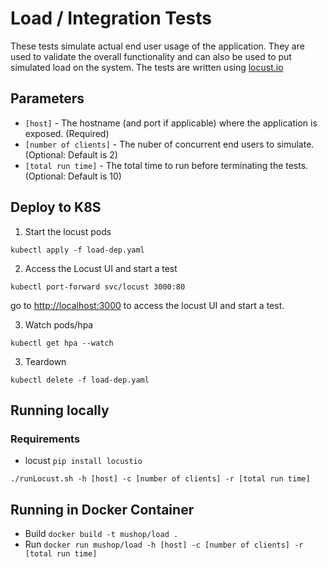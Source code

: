 # Load / Integration Tests

These tests simulate actual end user usage of the application. They are used to
validate the overall functionality and can also be used to put simulated load on
the system. The tests are written using [locust.io](http://locust.io)

## Parameters

* `[host]` - The hostname (and port if applicable) where the application is exposed. (Required)
* `[number of clients]` - The nuber of concurrent end users to simulate. (Optional: Default is 2)
* `[total run time]` - The total time to run before terminating the tests. (Optional: Default is 10)

## Deploy to K8S

1. Start the locust pods

```text
kubectl apply -f load-dep.yaml
```

2. Access the Locust UI and start a test
   
```text
kubectl port-forward svc/locust 3000:80
```
go to [http://localhost:3000](http://localhost:3000) to access the locust UI and start a test.

3. Watch pods/hpa

```text
kubectl get hpa --watch
```

3. Teardown

```text
kubectl delete -f load-dep.yaml
```

## Running locally

### Requirements

* locust `pip install locustio`

`./runLocust.sh -h [host] -c [number of clients] -r [total run time]`

## Running in Docker Container

* Build `docker build -t mushop/load .`
* Run `docker run mushop/load -h [host] -c [number of clients] -r [total run time]`
